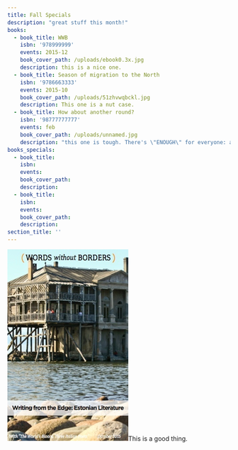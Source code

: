 ```yaml
---
title: Fall Specials
description: "great stuff this month!"
books:
  - book_title: WWB
    isbn: '978999999'
    events: 2015-12
    book_cover_path: /uploads/ebook0.3x.jpg
    description: this is a nice one.
  - book_title: Season of migration to the North
    isbn: '9786663333'
    events: 2015-10
    book_cover_path: /uploads/51zhvwqbckl.jpg
    description: This one is a nut case.
  - book_title: How about another round?
    isbn: '98777777777'
    events: feb
    book_cover_path: /uploads/unnamed.jpg
    description: "this one is tough. There's \"ENOUGH\" for everyone: and that's no joke."
books_specials:
  - book_title:
    isbn:
    events:
    book_cover_path:
    description:
  - book_title:
    isbn:
    events:
    book_cover_path:
    description:
section_title: ''
---
```


![](/uploads/versions/ebook0.3x---x----273-432x---.jpg)This is a good thing.
